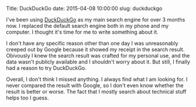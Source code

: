 Title: DuckDuckGo
date: 2015-04-08 10:00:00
slug: duckduckgo


I've been using [DuckDuckGo][ddg] as my main search engine for over 3 months now.
I replaced the default search engine both in my phone and my computer.
I thought it's time for me to write something about it.

I don't have any specific reason other than one day I was unreasonably creeped
out by Google because it showed my receipt in the search result. Obivously I
knew the search result was crafted for my personal use, and the data wasn't
publicly available and I shouldn't worry about it. But still, I finally had
a reason to try DuckDuckGo.

Overall, I don't think I missed anything. I always find what I am looking for.
I never compared the result with Google, so I don't even know whether the result
is better or worse. The fact that I mostly search about technical stuff helps
too I guess.

[ddg]: https://duckduckgo.com
